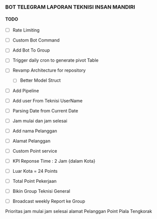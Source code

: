 ### BOT TELEGRAM LAPORAN TEKNISI INSAN MANDIRI

#### TODO
- [ ] Rate Limiting
- [ ] Custom Bot Command
- [ ] Add Bot To Group
- [ ] Trigger daily cron to generate pivot Table
- [ ] Revamp Architecture for repository
  - [ ] Better Model Struct
- [ ] Add Pipeline 
- [ ] Add user From Teknisi UserName 
- [ ] Parsing Date from Current Date 
- [ ] Jam mulai dan jam selesai
- [ ] Add nama Pelanggan
- [ ] Alamat Pelanggan
- [ ] Custom Point service 
- [ ] KPI Reponse Time : 2 Jam {dalam Kota}
- [ ] Luar Kota = 24 Points
- [ ] Total Point Pekerjaan 
- [ ] Bikin Group Teknisi General 
- [ ] Broadcast weekly Report ke Group


Prioritas jam mulai jam selesai alamat Pelanggan
Point Piala Tengkorak 
